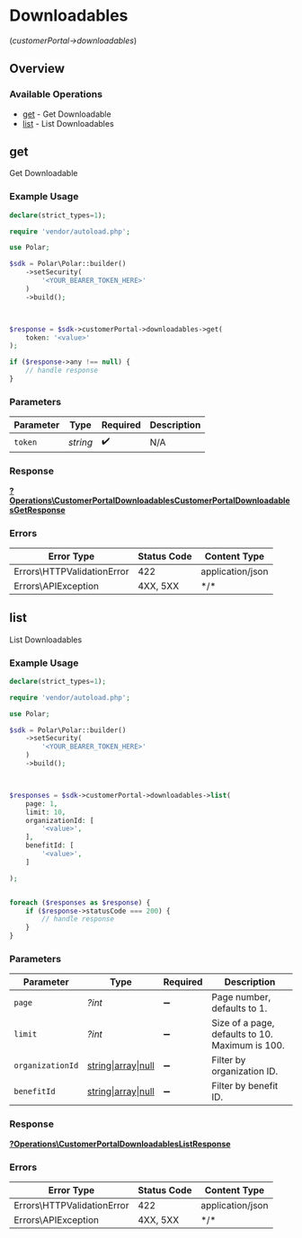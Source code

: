 # Downloadables
(*customerPortal->downloadables*)

## Overview

### Available Operations

* [get](#get) - Get Downloadable
* [list](#list) - List Downloadables

## get

Get Downloadable

### Example Usage

```php
declare(strict_types=1);

require 'vendor/autoload.php';

use Polar;

$sdk = Polar\Polar::builder()
    ->setSecurity(
        '<YOUR_BEARER_TOKEN_HERE>'
    )
    ->build();



$response = $sdk->customerPortal->downloadables->get(
    token: '<value>'
);

if ($response->any !== null) {
    // handle response
}
```

### Parameters

| Parameter          | Type               | Required           | Description        |
| ------------------ | ------------------ | ------------------ | ------------------ |
| `token`            | *string*           | :heavy_check_mark: | N/A                |

### Response

**[?Operations\CustomerPortalDownloadablesCustomerPortalDownloadablesGetResponse](../../Models/Operations/CustomerPortalDownloadablesCustomerPortalDownloadablesGetResponse.md)**

### Errors

| Error Type                 | Status Code                | Content Type               |
| -------------------------- | -------------------------- | -------------------------- |
| Errors\HTTPValidationError | 422                        | application/json           |
| Errors\APIException        | 4XX, 5XX                   | \*/\*                      |

## list

List Downloadables

### Example Usage

```php
declare(strict_types=1);

require 'vendor/autoload.php';

use Polar;

$sdk = Polar\Polar::builder()
    ->setSecurity(
        '<YOUR_BEARER_TOKEN_HERE>'
    )
    ->build();



$responses = $sdk->customerPortal->downloadables->list(
    page: 1,
    limit: 10,
    organizationId: [
        '<value>',
    ],
    benefitId: [
        '<value>',
    ]

);


foreach ($responses as $response) {
    if ($response->statusCode === 200) {
        // handle response
    }
}
```

### Parameters

| Parameter                                                                                                     | Type                                                                                                          | Required                                                                                                      | Description                                                                                                   |
| ------------------------------------------------------------------------------------------------------------- | ------------------------------------------------------------------------------------------------------------- | ------------------------------------------------------------------------------------------------------------- | ------------------------------------------------------------------------------------------------------------- |
| `page`                                                                                                        | *?int*                                                                                                        | :heavy_minus_sign:                                                                                            | Page number, defaults to 1.                                                                                   |
| `limit`                                                                                                       | *?int*                                                                                                        | :heavy_minus_sign:                                                                                            | Size of a page, defaults to 10. Maximum is 100.                                                               |
| `organizationId`                                                                                              | [string\|array\|null](../../Models/Operations/CustomerPortalDownloadablesListQueryParamOrganizationIDFilter.md) | :heavy_minus_sign:                                                                                            | Filter by organization ID.                                                                                    |
| `benefitId`                                                                                                   | [string\|array\|null](../../Models/Operations/CustomerPortalDownloadablesListQueryParamBenefitIDFilter.md)    | :heavy_minus_sign:                                                                                            | Filter by benefit ID.                                                                                         |

### Response

**[?Operations\CustomerPortalDownloadablesListResponse](../../Models/Operations/CustomerPortalDownloadablesListResponse.md)**

### Errors

| Error Type                 | Status Code                | Content Type               |
| -------------------------- | -------------------------- | -------------------------- |
| Errors\HTTPValidationError | 422                        | application/json           |
| Errors\APIException        | 4XX, 5XX                   | \*/\*                      |